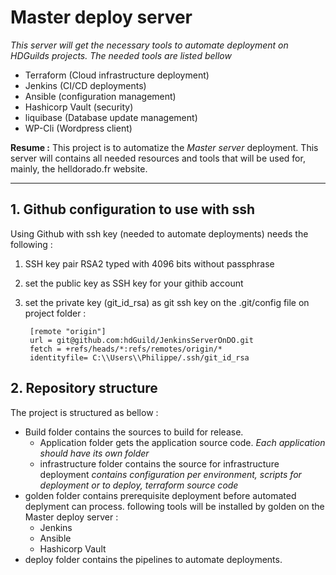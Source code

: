 # Master deploy server

*This server will get the necessary tools to automate deployment on HDGuilds projects.*
*The needed tools are listed bellow*

* Terraform (Cloud infrastructure deployment)
* Jenkins (CI/CD deployments)
* Ansible (configuration management)
* Hashicorp Vault (security)
* liquibase (Database update management)
* WP-Cli (Wordpress client)

**Resume :** This project is to automatize the *Master server* deployment. This server will contains all needed resources and tools that will be used for, mainly, the helldorado.fr website.

********

## 1. Github configuration to use with ssh

Using Github with ssh key (needed to automate deployments) needs the following :

1. SSH key pair RSA2 typed with 4096 bits without passphrase
2. set the public key as SSH key for your githib account
3. set the private key (git_id_rsa) as git ssh key on the .git/config file on project folder :

        [remote "origin"]
        url = git@github.com:hdGuild/JenkinsServerOnDO.git
        fetch = +refs/heads/*:refs/remotes/origin/*
        identityfile= C:\\Users\\Philippe/.ssh/git_id_rsa

## 2. Repository structure

The project is structured as bellow :

* Build folder contains the sources to build for release.
  * Application folder gets the application source code.
        *Each application should have its own folder*
  * infrastructure folder contains the source for infrastructure deployment
        *contains configuration per environment, scripts for deployment or to deploy, terraform source code*
* golden folder contains prerequisite deployment before automated deplyment can process. following tools will be installed by golden on the Master deploy server :
  * Jenkins
  * Ansible
  * Hashicorp Vault
* deploy folder contains the pipelines to automate deployments.
